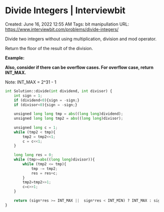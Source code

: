 # Divide Integers | Interviewbit

Created: June 16, 2022 12:55 AM
Tags: bit manipullation
URL: https://www.interviewbit.com/problems/divide-integers/

Divide two integers without using multiplication, division and mod operator.

Return the floor of the result of the division.

**Example:**

**Also, consider if there can be overflow cases. For overflow case, return INT_MAX.**

Note: INT_MAX = 2^31 - 1

```python
int Solution::divide(int dividend, int divisor) {
    int sign = 1;
    if (dividend<0){sign = -sign;}
    if (divisor<0){sign = -sign;}
     
    unsigned long long tmp = abs((long long)dividend);
    unsigned long long tmp2 = abs((long long)divisor);
            
    unsigned long c = 1;
    while (tmp2 < tmp){
        tmp2 = tmp2<<1;    
        c = c<<1;
    }
     
    long long res = 0;
    while (tmp>=abs((long long)divisor)){
        while (tmp2 <= tmp){
            tmp -= tmp2;
            res = res+c;
        }
        tmp2=tmp2>>1;
        c=c>>1;    
    }
     
    return (sign*res >= INT_MAX ||  sign*res < INT_MIN) ? INT_MAX : sign*res;
}
```